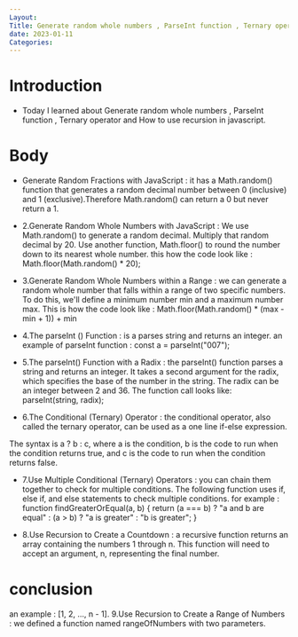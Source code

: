 ```yaml
---
Layout:
Title: Generate random whole numbers , ParseInt function , Ternary operator and How to use recursion in javascript.
date: 2023-01-11
Categories:
---
```

# Introduction
 - Today I learned about Generate random whole numbers , ParseInt function , Ternary operator and How to use recursion in javascript.
 
 # Body
- Generate Random Fractions with JavaScript : it has a Math.random() function that generates a random decimal number between 0 (inclusive) and 1 (exclusive).Therefore Math.random() can return a 0 but never return a 1.

- 2.Generate Random Whole Numbers with JavaScript : We use Math.random() to generate a random decimal. Multiply that random decimal by 20. Use another function, Math.floor() to round the number down to its nearest whole number.
this how the code look like : Math.floor(Math.random() * 20);

- 3.Generate Random Whole Numbers within a Range : we can generate a random whole number that falls within a range of two specific numbers. To do this, we'll define a minimum number min and a maximum number max.
This is how the code look like : Math.floor(Math.random() * (max - min + 1)) + min

- 4.The parseInt () Function : is a parses string and returns an integer.
an example of parseInt function : const a = parseInt("007");

- 5.The parseInt() Function with a Radix : the parseInt() function parses a string and returns an integer. It takes a second argument for the radix, which specifies the base of the number in the string. The radix can be an integer between 2 and 36.
The function call looks like: parseInt(string, radix);

- 6.The Conditional (Ternary) Operator : the conditional operator, also called the ternary operator, can be used as a one line if-else expression.

The syntax is a ? b : c, where a is the condition, b is the code to run when the condition returns true, and c is the code to run when the condition returns false.
- 7.Use Multiple Conditional (Ternary) Operators : you can chain them together to check for multiple conditions. The following function uses if, else if, and else statements to check multiple conditions.
for example : function findGreaterOrEqual(a, b) { return (a === b) ? "a and b are equal" : (a > b) ? "a is greater" : "b is greater"; }

- 8.Use Recursion to Create a Countdown : a recursive function returns an array containing the numbers 1 through n. This function will need to accept an argument, n, representing the final number.
 
 # conclusion
an example : [1, 2, ..., n - 1].
9.Use Recursion to Create a Range of Numbers : we defined a function named rangeOfNumbers with two parameters.